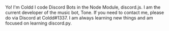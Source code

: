 Yo! I'm Coldd I code Discord Bots in the Node Module, discord.js. I am the current developer of the music bot, Tone. If you need
to contact me, please do via Discord at Coldd#1337. I am always learning new things and am focused on learning discord.py.
